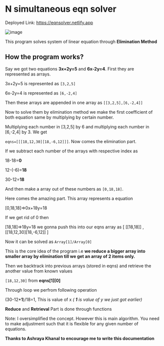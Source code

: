 # N simultaneous eqn solver

Deployed Link: https://eqnsolver.netlify.app

![image](https://github.com/user-attachments/assets/1d35e932-e76d-4c9d-9199-8e67da7579a0)

This program solves system of linear equation through **Elimination Method**

## How the program works?

Say we got two equations **3x+2y=5** and **6x-2y=4**. First they are represented as arrays.

3x+2y=5 is represented as `[3,2,5]`

6x-2y=4 is represented as `[6,-2,4]`

Then these arrays are appended in one array as `[[3,2,5],[6,-2,4]]`

Now to solve them by elimination method we make the first coefficient of both equation same by multiplying by certain number.

Multiplying each number in [3,2,5] by 6 and multiplying each number in [6,-2,4] by 3. We get

`eqns=[[[18,12,30][18,-6,12]]]`. Now comes the elimination part.

If we subtract each number of the arrays with respective index as

18-18=**0**

12-(-6)=**18**

30-12=**18** 

And then make a array out of these numbers as `[0,18,18]`.

Here comes the amazing part. This array represents a equation

[0,18,18]=>0x+18y=18

If we get rid of 0 then

[18,18]=>18y=18 we gonna push this into our eqns array as [ [[18,18]] , [[18,12,30][18,-6,12]] ]

Now it can be solved as `Array[1]/Array[0]`

This is the core idea of the program i.e **we reduce a bigger array into smaller array by elimination till we get an array of 2 items only.**

Then we backtrack into previous arrays (stored in eqns) and retrieve the another value from known values

`[18,12,30]` from **eqns[1][0]**

Through loop we perfrom following operation 

(30-12***1**)/18=1, This is value of x *( **1** is value of y we just got earlier)*

**Reduce** and **Retrieval** Part is done through functions

Note: I oversimplified the concept. However this is main algorithm. You need to make adjustment such that it is flexible for any given number of equations.

**Thanks to Ashraya Khanal to encourage me to write this documentation**
